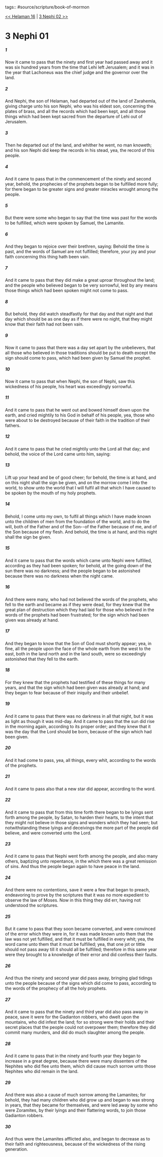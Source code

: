 tags:: #source/scripture/book-of-mormon

[<< Helaman 16](/Book_of_Mormon/10_Helaman/Helaman_16.md) | [3 Nephi 02 >>](/Book_of_Mormon/11_3_Nephi/3_Nephi_02.md)

# 3 Nephi 01

##### 1

Now it came to pass that the ninety and first year had passed away and it was six hundred years from the time that Lehi left Jerusalem; and it was in the year that Lachoneus was the chief judge and the governor over the land.

##### 2

And Nephi, the son of Helaman, had departed out of the land of Zarahemla, giving charge unto his son Nephi, who was his eldest son, concerning the plates of brass, and all the records which had been kept, and all those things which had been kept sacred from the departure of Lehi out of Jerusalem.

##### 3

Then he departed out of the land, and whither he went, no man knoweth; and his son Nephi did keep the records in his stead, yea, the record of this people.

##### 4

And it came to pass that in the commencement of the ninety and second year, behold, the prophecies of the prophets began to be fulfilled more fully; for there began to be greater signs and greater miracles wrought among the people.

##### 5

But there were some who began to say that the time was past for the words to be fulfilled, which were spoken by Samuel, the Lamanite.

##### 6

And they began to rejoice over their brethren, saying: Behold the time is past, and the words of Samuel are not fulfilled; therefore, your joy and your faith concerning this thing hath been vain.

##### 7

And it came to pass that they did make a great uproar throughout the land; and the people who believed began to be very sorrowful, lest by any means those things which had been spoken might not come to pass.

##### 8

But behold, they did watch steadfastly for that day and that night and that day which should be as one day as if there were no night, that they might know that their faith had not been vain.

##### 9

Now it came to pass that there was a day set apart by the unbelievers, that all those who believed in those traditions should be put to death except the sign should come to pass, which had been given by Samuel the prophet.

##### 10

Now it came to pass that when Nephi, the son of Nephi, saw this wickedness of his people, his heart was exceedingly sorrowful.

##### 11

And it came to pass that he went out and bowed himself down upon the earth, and cried mightily to his God in behalf of his people, yea, those who were about to be destroyed because of their faith in the tradition of their fathers.

##### 12

And it came to pass that he cried mightily unto the Lord all that day; and behold, the voice of the Lord came unto him, saying:

##### 13

Lift up your head and be of good cheer; for behold, the time is at hand, and on this night shall the sign be given, and on the morrow come I into the world, to show unto the world that I will fulfil all that which I have caused to be spoken by the mouth of my holy prophets.

##### 14

Behold, I come unto my own, to fulfil all things which I have made known unto the children of men from the foundation of the world, and to do the will, both of the Father and of the Son--of the Father because of me, and of the Son because of my flesh. And behold, the time is at hand, and this night shall the sign be given.

##### 15

And it came to pass that the words which came unto Nephi were fulfilled, according as they had been spoken; for behold, at the going down of the sun there was no darkness; and the people began to be astonished because there was no darkness when the night came.

##### 16

And there were many, who had not believed the words of the prophets, who fell to the earth and became as if they were dead, for they knew that the great plan of destruction which they had laid for those who believed in the words of the prophets had been frustrated; for the sign which had been given was already at hand.

##### 17

And they began to know that the Son of God must shortly appear; yea, in fine, all the people upon the face of the whole earth from the west to the east, both in the land north and in the land south, were so exceedingly astonished that they fell to the earth.

##### 18

For they knew that the prophets had testified of these things for many years, and that the sign which had been given was already at hand; and they began to fear because of their iniquity and their unbelief.

##### 19

And it came to pass that there was no darkness in all that night, but it was as light as though it was mid-day. And it came to pass that the sun did rise in the morning again, according to its proper order; and they knew that it was the day that the Lord should be born, because of the sign which had been given.

##### 20

And it had come to pass, yea, all things, every whit, according to the words of the prophets.

##### 21

And it came to pass also that a new star did appear, according to the word.

##### 22

And it came to pass that from this time forth there began to be lyings sent forth among the people, by Satan, to harden their hearts, to the intent that they might not believe in those signs and wonders which they had seen; but notwithstanding these lyings and deceivings the more part of the people did believe, and were converted unto the Lord.

##### 23

And it came to pass that Nephi went forth among the people, and also many others, baptizing unto repentance, in the which there was a great remission of sins. And thus the people began again to have peace in the land.

##### 24

And there were no contentions, save it were a few that began to preach, endeavoring to prove by the scriptures that it was no more expedient to observe the law of Moses. Now in this thing they did err, having not understood the scriptures.

##### 25

But it came to pass that they soon became converted, and were convinced of the error which they were in, for it was made known unto them that the law was not yet fulfilled, and that it must be fulfilled in every whit; yea, the word came unto them that it must be fulfilled; yea, that one jot or tittle should not pass away till it should all be fulfilled; therefore in this same year were they brought to a knowledge of their error and did confess their faults.

##### 26

And thus the ninety and second year did pass away, bringing glad tidings unto the people because of the signs which did come to pass, according to the words of the prophecy of all the holy prophets.

##### 27

And it came to pass that the ninety and third year did also pass away in peace, save it were for the Gadianton robbers, who dwelt upon the mountains, who did infest the land; for so strong were their holds and their secret places that the people could not overpower them; therefore they did commit many murders, and did do much slaughter among the people.

##### 28

And it came to pass that in the ninety and fourth year they began to increase in a great degree, because there were many dissenters of the Nephites who did flee unto them, which did cause much sorrow unto those Nephites who did remain in the land.

##### 29

And there was also a cause of much sorrow among the Lamanites; for behold, they had many children who did grow up and began to wax strong in years, that they became for themselves, and were led away by some who were Zoramites, by their lyings and their flattering words, to join those Gadianton robbers.

##### 30

And thus were the Lamanites afflicted also, and began to decrease as to their faith and righteousness, because of the wickedness of the rising generation.
